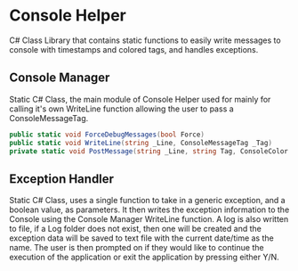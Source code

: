 # Console Helper
C# Class Library that contains static functions to easily write messages to console with timestamps and colored tags, and handles exceptions.

## Console Manager
Static C# Class, the main module of Console Helper used for mainly for calling it's own WriteLine function allowing the user to pass a ConsoleMessageTag.
```c#
public static void ForceDebugMessages(bool Force)
public static void WriteLine(string _Line, ConsoleMessageTag _Tag)
private static void PostMessage(string _Line, string Tag, ConsoleColor TagColor)
```

## Exception Handler
Static C# Class, uses a single function to take in a generic exception, and a boolean value, as parameters. It then writes the exception information to the Console using the Console Manager WriteLine function. A log is also written to file, if a Log folder does not exist, then one will be created and the exception data will be saved to text file with the current date/time as the name.
The user is then prompted on if they would like to continue the execution of the application or exit the application by pressing either Y/N.
